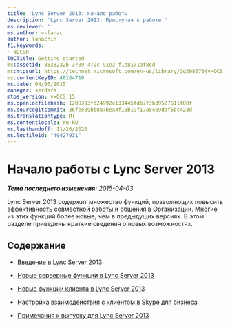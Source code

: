 ```yaml
---
title: 'Lync Server 2013: начало работы'
description: 'Lync Server 2013: Приступая к работе.'
ms.reviewer: ''
ms.author: v-lanac
author: lanachin
f1.keywords:
- NOCSH
TOCTitle: Getting started
ms:assetid: 8528232b-3709-472c-91e3-f1e8171af8cd
ms:mtpsurl: https://technet.microsoft.com/en-us/library/Gg398676(v=OCS.15)
ms:contentKeyID: 48184710
ms.date: 04/03/2015
manager: serdars
mtps_version: v=OCS.15
ms.openlocfilehash: 1208393fd24992c133445fdb7f3b39527611f88f
ms.sourcegitcommit: 36fee89bb887bea4f18b19f17a8c69daf5bc423d
ms.translationtype: MT
ms.contentlocale: ru-RU
ms.lasthandoff: 11/26/2020
ms.locfileid: "49427931"
---
```

# <a name="getting-started-with-lync-server-2013"></a>Начало работы с Lync Server 2013

<div data-xmlns="http://www.w3.org/1999/xhtml">

<div class="topic" data-xmlns="http://www.w3.org/1999/xhtml" data-msxsl="urn:schemas-microsoft-com:xslt" data-cs="https://msdn.microsoft.com/">

<div data-asp="https://msdn2.microsoft.com/asp">



</div>

<div id="mainSection">

<div id="mainBody">

<span> </span>

_**Тема последнего изменения:** 2015-04-03_

Lync Server 2013 содержит множество функций, позволяющих повысить эффективность совместной работы и общения в Организации. Многие из этих функций более новые, чем в предыдущих версиях. В этом разделе приведены краткие сведения о новых возможностях.

<div>

## <a name="in-this-section"></a>Содержание

  - [Введение в Lync Server 2013](lync-server-2013-introduction.md)

  - [Новые серверные функции в Lync Server 2013](lync-server-2013-new-features.md)

  - [Новые функции клиента в Lync Server 2013](lync-server-2013-new-client-features.md)

  - [Настройка взаимодействия с клиентом в Skype для бизнеса](configure-the-skype-for-business-client-in-lync-server-2013.md)

  - [Примечания к выпуску для Lync Server 2013](lync-server-2013-release-notes.md)

</div>

</div>

<span> </span>

</div>

</div>

</div>

